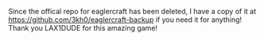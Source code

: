 Since the offical repo for eaglercraft has been deleted, I have a copy of it at https://github.com/3kh0/eaglercraft-backup if you need it for anything! Thank you LAX1DUDE for this amazing game!
